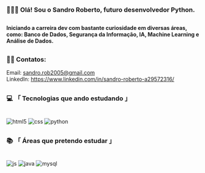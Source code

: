 
### 🙋🏽‍♂️ Olá! Sou o Sandro Roberto, futuro desenvolvedor Python.

##

 <h4> Iniciando a carreira dev com bastante curiosidade em diversas áreas, como: Banco de Dados, Segurança da Informação, IA, Machine Learning e Análise de Dados. </h4>

##

### 🧑🏽 Contatos:

Email: sandro.rob2005@gmail.com <br>
LinkedIn: https://www.linkedin.com/in/sandro-roberto-a29572316/


##

### 💻 「 Tecnologias que ando estudando 」

<div style="display: inline_block"><br/>
  <img align="center" alt="html5" src="https://img.shields.io/badge/HTML5-E34F26?style=for-the-badge&logo=html5&logoColor=white" />
  <img align="center" alt="css" src="https://img.shields.io/badge/CSS3-1572B6?style=for-the-badge&logo=css3&logoColor=white" />
  <img align="center" alt="python" src="https://img.shields.io/badge/Python-3776AB?style=for-the-badge&logo=python&logoColor=white" />
</div>

##

### 📚 「 Áreas que pretendo estudar 」

<div style="display: inline_block"><br/>
  <img align="center" alt="js" src="https://img.shields.io/badge/JavaScript-F7DF1E?style=for-the-badge&logo=javascript&logoColor=black" />
  <img align="center" alt="java" src="https://img.shields.io/badge/Java-ED8B00?style=for-the-badge&logo=openjdk&logoColor=white" />
  
  <img align="center" alt="mysql" src="https://img.shields.io/badge/MySQL-00000F?style=for-the-badge&logo=mysql&logoColor=white" />
</div>
